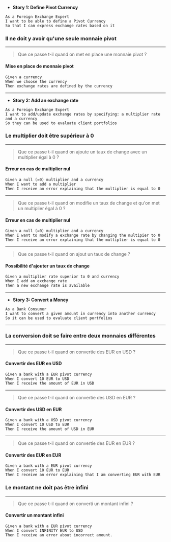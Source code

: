 - **Story 1: Define Pivot Currency**
```gherkin
As a Foreign Exchange Expert
I want to be able to define a Pivot Currency
So that I can express exchange rates based on it
```

### Il ne doit y avoir qu'une seule monnaie pivot

---
> Que ce passe t-il quand on met en place une monnaie pivot ?

#### Mise en place de monnaie pivot

```gherkin
Given a currency
When we choose the currency
Then exchange rates are defined by the currency
```



---

- **Story 2: Add an exchange rate**
```gherkin
As a Foreign Exchange Expert
I want to add/update exchange rates by specifying: a multiplier rate and a currency
So they can be used to evaluate client portfolios
```
### Le multiplier doit être supérieur à 0

---
> Que ce passe t-il quand on ajoute un taux de change avec un multiplier égal à 0 ?

#### Erreur en cas de multiplier nul

```gherkin
Given a null (=0) multiplier and a currency
When I want to add a multiplier
Then I receive an error explaining that the multiplier is equal to 0
```
 ----

> Que ce passe t-il quand on modifie un taux de change et qu'on met un multiplier égal à 0 ?

#### Erreur en cas de multiplier nul

```gherkin
Given a null (=0) multiplier and a currency
When I want to modify a exchange rate by changing the multipier to 0
Then I receive an error explaining that the multiplier is equal to 0
```

 ----

> Que ce passe t-il quand on ajout un taux de change ?

#### Possibilité d'ajouter un taux de change

```gherkin
Given a multiplier rate superior to 0 and currency
When I add an exchange rate
Then a new exchange rate is available
```

 ----

- **Story 3: Convert a Money**
```gherkin
As a Bank Consumer
I want to convert a given amount in currency into another currency
So it can be used to evaluate client portfolios
```
----

### La conversion doit se faire entre deux monnaies différentes

----

> Que ce passe t-il quand on convertie des EUR en USD ?

#### Convertir des EUR en USD

```gherkin
Given a bank with a EUR pivot currency
When I convert 10 EUR to USD
Then I receive the amount of EUR in USD
```


 ----
> Que ce passe t-il quand on convertie des USD en EUR ?

#### Convertir des USD en EUR

```gherkin
Given a bank with a USD pivot currency
When I convert 10 USD to EUR
Then I receive the amount of USD in EUR
```

 ----
> Que ce passe t-il quand on convertie des EUR en EUR ?

#### Convertir des EUR en EUR

```gherkin
Given a bank with a EUR pivot currency
When I convert 10 EUR to EUR
Then I receive an error explaining that I am converting EUR with EUR
```

### Le montant ne doit pas être infini

----

> Que ce passe t-il quand on converti un montant infini ?

#### Convertir un montant infini

```gherkin
Given a bank with a EUR pivot currency
When I convert INFINITY EUR to USD
Then I receive an error about incorrect amount.
```


